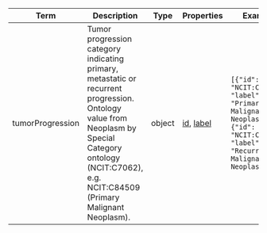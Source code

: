 |Term | Description | Type | Properties | Example | Enum|
| ---| ---| ---| ---| ---| --- |
| tumorProgression | Tumor progression category indicating primary, metastatic or recurrent progression. Ontology value from Neoplasm by Special Category ontology (NCIT:C7062), e.g. NCIT:C84509 (Primary Malignant Neoplasm). | object | [id](./id.md), [label](./label.md) | `[{"id": "NCIT:C84509", "label": "Primary Malignant Neoplasm"}, {"id": "NCIT:C4813", "label": "Recurrent Malignant Neoplasm"}]` | NA|

